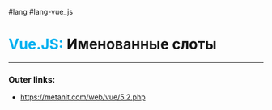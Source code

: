#lang #lang-vue_js
# <font color="#00b0f0">Vue.JS:</font> Именованные слоты
---
### Outer links:
- https://metanit.com/web/vue/5.2.php